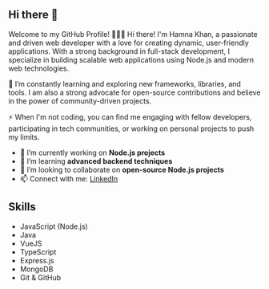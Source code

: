 ## Hi there 👋

Welcome to my GitHub Profile! 👩‍💻✨
Hi there! I'm Hamna Khan, a passionate and driven web developer with a love for creating dynamic, user-friendly applications. With a strong background in full-stack development, I specialize in building scalable web applications using Node.js and modern web technologies.

🌱 I’m constantly learning and exploring new frameworks, libraries, and tools. I am also a strong advocate for open-source contributions and believe in the power of community-driven projects.

⚡ When I'm not coding, you can find me engaging with fellow developers, participating in tech communities, or working on personal projects to push my limits.

- 🔭 I’m currently working on **Node.js projects**
- 🌱 I’m learning **advanced backend techniques**
- 👯 I’m looking to collaborate on **open-source Node.js projects**
- 📫 Connect with me: [LinkedIn](https://www.linkedin.com/in/hamna-faisal-4460aa17b/)

## Skills
- JavaScript (Node.js)
- Java
- VueJS
- TypeScript
- Express.js
- MongoDB
- Git & GitHub


